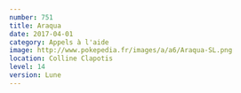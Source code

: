 ```yaml
---
number: 751
title: Araqua
date: 2017-04-01
category: Appels à l'aide
image: http://www.pokepedia.fr/images/a/a6/Araqua-SL.png
location: Colline Clapotis
level: 14
version: Lune
---
```

